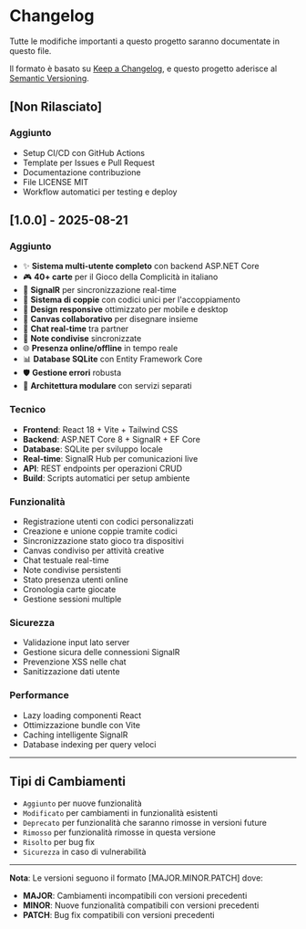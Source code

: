 # Changelog

Tutte le modifiche importanti a questo progetto saranno documentate in questo file.

Il formato è basato su [Keep a Changelog](https://keepachangelog.com/it/1.0.0/),
e questo progetto aderisce al [Semantic Versioning](https://semver.org/spec/v2.0.0.html).

## [Non Rilasciato]

### Aggiunto
- Setup CI/CD con GitHub Actions
- Template per Issues e Pull Request
- Documentazione contribuzione
- File LICENSE MIT
- Workflow automatici per testing e deploy

## [1.0.0] - 2025-08-21

### Aggiunto
- ✨ **Sistema multi-utente completo** con backend ASP.NET Core
- 🎮 **40+ carte** per il Gioco della Complicità in italiano
- 🔄 **SignalR** per sincronizzazione real-time
- 👥 **Sistema di coppie** con codici unici per l'accoppiamento
- 📱 **Design responsive** ottimizzato per mobile e desktop
- 🎨 **Canvas collaborativo** per disegnare insieme
- 💬 **Chat real-time** tra partner
- 📝 **Note condivise** sincronizzate
- 🌐 **Presenza online/offline** in tempo reale
- 📊 **Database SQLite** con Entity Framework Core
- 🛡️ **Gestione errori** robusta
- 📁 **Architettura modulare** con servizi separati

### Tecnico
- **Frontend**: React 18 + Vite + Tailwind CSS
- **Backend**: ASP.NET Core 8 + SignalR + EF Core
- **Database**: SQLite per sviluppo locale
- **Real-time**: SignalR Hub per comunicazioni live
- **API**: REST endpoints per operazioni CRUD
- **Build**: Scripts automatici per setup ambiente

### Funzionalità
- Registrazione utenti con codici personalizzati
- Creazione e unione coppie tramite codici
- Sincronizzazione stato gioco tra dispositivi
- Canvas condiviso per attività creative
- Chat testuale real-time
- Note condivise persistenti
- Stato presenza utenti online
- Cronologia carte giocate
- Gestione sessioni multiple

### Sicurezza
- Validazione input lato server
- Gestione sicura delle connessioni SignalR
- Prevenzione XSS nelle chat
- Sanitizzazione dati utente

### Performance
- Lazy loading componenti React
- Ottimizzazione bundle con Vite
- Caching intelligente SignalR
- Database indexing per query veloci

---

## Tipi di Cambiamenti
- `Aggiunto` per nuove funzionalità
- `Modificato` per cambiamenti in funzionalità esistenti
- `Deprecato` per funzionalità che saranno rimosse in versioni future
- `Rimosso` per funzionalità rimosse in questa versione
- `Risolto` per bug fix
- `Sicurezza` in caso di vulnerabilità

---

**Nota**: Le versioni seguono il formato [MAJOR.MINOR.PATCH] dove:
- **MAJOR**: Cambiamenti incompatibili con versioni precedenti
- **MINOR**: Nuove funzionalità compatibili con versioni precedenti  
- **PATCH**: Bug fix compatibili con versioni precedenti
